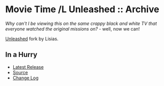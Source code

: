 # Movie Time /L Unleashed :: Archive

*Why can't I be viewing this on the same crappy black and white TV that everyone watched the original missions on?* - well, now we can!

[Unleashed](https://ksp.lisias.net/add-ons-unleashed/) fork by Lisias.


## In a Hurry

* [Latest Release](https://github.com/net-lisias-kspu/MovieTime/releases)
* [Source](https://github.com/net-lisias-kspu/MovieTime)
* [Change Log](./CHANGE_LOG.md)

